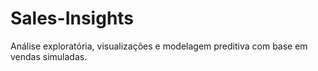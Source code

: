 # Sales-Insights
Análise exploratória, visualizações e modelagem preditiva com base em vendas simuladas.

